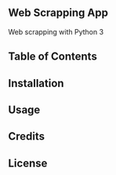 ## Web Scrapping App
Web scrapping with Python 3

## Table of Contents

## Installation

## Usage

## Credits

## License 
